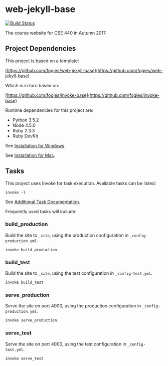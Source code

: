 # web-jekyll-base

[![Build Status](https://travis-ci.org/uwcse440/web-cse440-au17.svg?branch=master)](https://travis-ci.org/uwcse440/web-cse440-au17)

The course website for CSE 440 in Autumn 2017.

## Project Dependencies

This project is based on a template:

[https://github.com/fogies/web-jekyll-base](https://github.com/fogies/web-jekyll-base)

Which is in turn based on:

[https://github.com/fogies/invoke-base](https://github.com/fogies/invoke-base)

Runtime dependencies for this project are:
- Python 3.5.2
- Node 4.5.0
- Ruby 2.3.3
- Ruby DevKit

See [Installation for Windows](https://github.com/uwcse440/web-cse440-au17/blob/master/readme/install_windows.md).

See [Installation for Mac](https://github.com/uwcse440/web-cse440-au17/blob/master/readme/install_mac.md).

## Tasks

This project uses Invoke for task execution. Available tasks can be listed:

`invoke -l`

See [Additional Task Documentation](https://github.com/uwcse440/web-cse440-au17/blob/master/readme/invoke.md).

Frequently used tasks will include:

### build_production

Build the site to `_site`, using the production configuration in `_config-production.yml`.

`invoke build_production` 

### build_test

Build the site to `_site`, using the test configuration in `_config-test.yml`.

`invoke build_test` 

### serve_production

Serve the site on port 4000, using the production configuration in `_config-production.yml`.

`invoke serve_production` 

### serve_test

Serve the site on port 4000, using the test configuration in `_config-test.yml`.

`invoke serve_test` 

